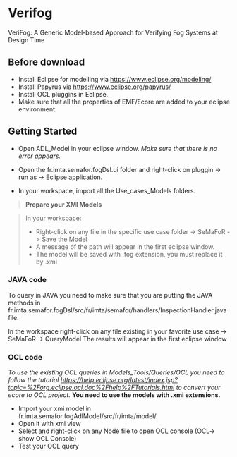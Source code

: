 # Verifog
VeriFog: A Generic Model-based Approach for Verifying Fog Systems at Design Time

## Before download

- Install Eclipse for modelling via https://www.eclipse.org/modeling/
- Install Papyrus via https://www.eclipse.org/papyrus/
- Install OCL pluggins in Eclipse.
- Make sure that all the properties of EMF/Ecore are added to your eclipse environment.

## Getting Started

- Open ADL_Model in your eclipse window.
*Make sure that there is no error appears.*

- Open the fr.imta.semafor.fogDsl.ui folder and right-click on pluggin -> run as -> Eclipse application.

- In your workspace, import all the Use_cases_Models folders.

> **Prepare your XMI Models**

> In your workspace:
> - Right-click on any file in the specific use case folder -> SeMaFoR -> Save the Model
> - A message of the path will appear in the first eclipse window.
> - The model will be saved with .fog extension, you must replace it by .xmi

### JAVA code

To query in JAVA you need to make sure that you are putting the JAVA methods in fr.imta.semafor.fogDsl/src/fr/imta/semafor/handlers/InspectionHandler.java file.

In the workspace right-click on any file existing in your favorite use case -> SeMaFoR -> QueryModel 
The results will appear in the first eclipse window

### OCL code
*To use the existing OCL queries in Models_Tools/Queries/OCL you need to follow the tutorial https://help.eclipse.org/latest/index.jsp?topic=%2Forg.eclipse.ocl.doc%2Fhelp%2FTutorials.html to convert your ecore to OCL project.*
**You need to use the models with .xmi extensions.**

- Import your xmi model in fr.imta.semafor.fogAdlModel/src/fr/imta/model/ 
- Open it with xmi view
- Select and right-click on any Node file to open OCL console (OCL-> show OCL Console)
- Test your OCL query


